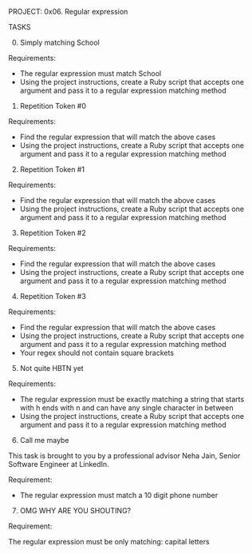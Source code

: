 PROJECT: 0x06. Regular expression

TASKS

0. Simply matching School

Requirements:

* The regular expression must match School
* Using the project instructions, create a Ruby script that accepts one argument and pass it to a regular expression matching method


1. Repetition Token #0

Requirements:

* Find the regular expression that will match the above cases
* Using the project instructions, create a Ruby script that accepts one argument and pass it to a regular expression matching method


2. Repetition Token #1

Requirements:

* Find the regular expression that will match the above cases
* Using the project instructions, create a Ruby script that accepts one argument and pass it to a regular expression matching method


3. Repetition Token #2

Requirements:

* Find the regular expression that will match the above cases
* Using the project instructions, create a Ruby script that accepts one argument and pass it to a regular expression matching method


4. Repetition Token #3

Requirements:

* Find the regular expression that will match the above cases
* Using the project instructions, create a Ruby script that accepts one argument and pass it to a regular expression matching method
* Your regex should not contain square brackets


5. Not quite HBTN yet

Requirements:

* The regular expression must be exactly matching a string that starts with h ends with n and can have any single character in between
* Using the project instructions, create a Ruby script that accepts one argument and pass it to a regular expression matching method


6. Call me maybe

This task is brought to you by a professional advisor Neha Jain, Senior Software Engineer at LinkedIn.

Requirement:

* The regular expression must match a 10 digit phone number


7. OMG WHY ARE YOU SHOUTING?

Requirement:

The regular expression must be only matching: capital letters

